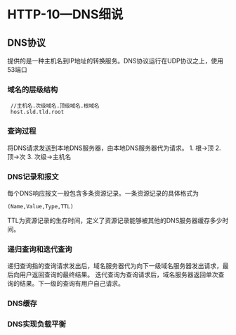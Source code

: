# HTTP-10—DNS细说

## DNS协议

提供的是一种主机名到IP地址的转换服务。DNS协议运行在UDP协议之上，使用53端口

### 域名的层级结构

```text
 //主机名.次级域名.顶级域名.根域名
 host.sld.tld.root
```

### 查询过程

将DNS请求发送到本地DNS服务器，由本地DNS服务器代为请求。 1. 根-&gt;顶 2. 顶-&gt;次 3. 次级-&gt;主机名

### DNS记录和报文

每个DNS响应报文一般包含多条资源记录。一条资源记录的具体格式为

```text
(Name,Value,Type,TTL)
```

TTL为资源记录的生存时间，定义了资源记录能够被其他的DNS服务器缓存多少时间。

### 递归查询和迭代查询

递归查询指的查询请求发出后，域名服务器代为向下一级域名服务器发出请求，最后向用户返回查询的最终结果。 迭代查询为查询请求后，域名服务器返回单次查询的结果。下一级的查询有用户自己请求。

### DNS缓存

### DNS实现负载平衡

